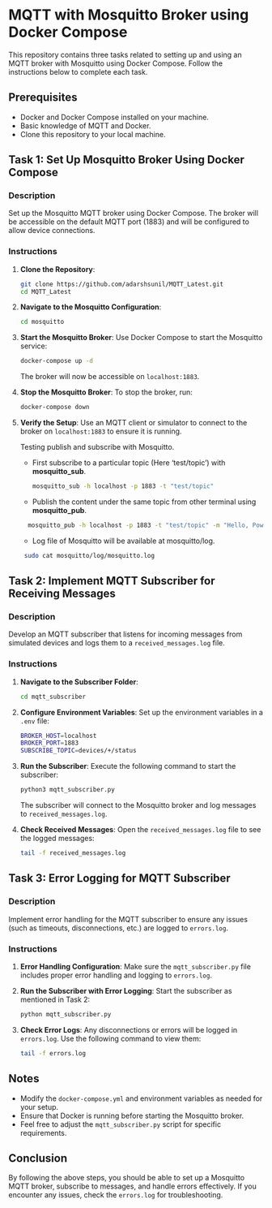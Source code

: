
# MQTT with Mosquitto Broker using Docker Compose

This repository contains three tasks related to setting up and using an MQTT broker with Mosquitto using Docker Compose. Follow the instructions below to complete each task.

## Prerequisites

- Docker and Docker Compose installed on your machine.
- Basic knowledge of MQTT and Docker.
- Clone this repository to your local machine.

## Task 1: Set Up Mosquitto Broker Using Docker Compose

### Description

Set up the Mosquitto MQTT broker using Docker Compose. The broker will be accessible on the default MQTT port (1883) and will be configured to allow device connections.

### Instructions

1. **Clone the Repository**:
   ```bash
   git clone https://github.com/adarshsunil/MQTT_Latest.git
   cd MQTT_Latest
   ```

2. **Navigate to the Mosquitto Configuration**:
   ```bash
   cd mosquitto
   ```

3. **Start the Mosquitto Broker**:
   Use Docker Compose to start the Mosquitto service:
   ```bash
   docker-compose up -d
   ```
   The broker will now be accessible on `localhost:1883`.

4. **Stop the Mosquitto Broker**:
   To stop the broker, run:
   ```bash
   docker-compose down
   ```

5. **Verify the Setup**:
   Use an MQTT client or simulator to connect to the broker on `localhost:1883` to ensure it is running.
   
   Testing publish and subscribe with Mosquitto. 
   - First subscribe to a particular topic (Here ‘test/topic’) with **mosquitto_sub**.
     ```bash
     mosquitto_sub -h localhost -p 1883 -t "test/topic"
     ```
   - Publish the content under the same topic from other terminal using **mosquitto_pub**.
   ```bash
     mosquitto_pub -h localhost -p 1883 -t "test/topic" -m "Hello, PowerPal at Maynooth"
   ```
   - Log file of Mosquitto will be available at mosquitto/log. 
   ```bash
    sudo cat mosquitto/log/mosquitto.log
   ```




## Task 2: Implement MQTT Subscriber for Receiving Messages

### Description

Develop an MQTT subscriber that listens for incoming messages from simulated devices and logs them to a `received_messages.log` file.

### Instructions

1. **Navigate to the Subscriber Folder**:
   ```bash
   cd mqtt_subscriber
   ```

2. **Configure Environment Variables**:
   Set up the environment variables in a `.env` file:
   ```bash
   BROKER_HOST=localhost
   BROKER_PORT=1883
   SUBSCRIBE_TOPIC=devices/+/status
   ```

3. **Run the Subscriber**:
   Execute the following command to start the subscriber:
   ```bash
   python3 mqtt_subscriber.py
   ```
   The subscriber will connect to the Mosquitto broker and log messages to `received_messages.log`.

4. **Check Received Messages**:
   Open the `received_messages.log` file to see the logged messages:
   ```bash
   tail -f received_messages.log
   ```

## Task 3: Error Logging for MQTT Subscriber

### Description

Implement error handling for the MQTT subscriber to ensure any issues (such as timeouts, disconnections, etc.) are logged to `errors.log`.

### Instructions

1. **Error Handling Configuration**:
   Make sure the `mqtt_subscriber.py` file includes proper error handling and logging to `errors.log`.

2. **Run the Subscriber with Error Logging**:
   Start the subscriber as mentioned in Task 2:
   ```bash
   python mqtt_subscriber.py
   ```

3. **Check Error Logs**:
   Any disconnections or errors will be logged in `errors.log`. Use the following command to view them:
   ```bash
   tail -f errors.log
   ```

## Notes

- Modify the `docker-compose.yml` and environment variables as needed for your setup.
- Ensure that Docker is running before starting the Mosquitto broker.
- Feel free to adjust the `mqtt_subscriber.py` script for specific requirements.

## Conclusion

By following the above steps, you should be able to set up a Mosquitto MQTT broker, subscribe to messages, and handle errors effectively. If you encounter any issues, check the `errors.log` for troubleshooting.


